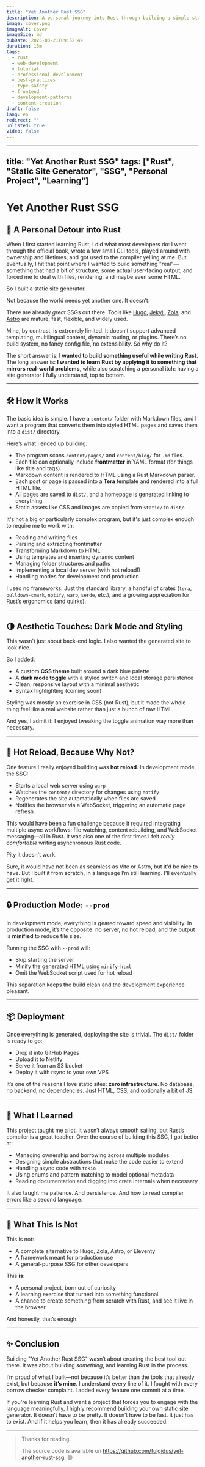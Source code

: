 ```yaml
---
title: "Yet Another Rust SSG"
description: A personal journey into Rust through building a simple static site generator. "Yet Another Rust SSG" is not a production-ready tool—it’s a learning project born from curiosity and the desire to build something real in Rust. In this article, I share how I created a basic static site generator from scratch, what I learned about Rust along the way, and why sometimes building your own primitive tools is more rewarding than using polished ones.
image: cover.png
imageAlt: Cover
imageSize: md
pubDate: 2025-03-21T09:52:49
duration: 15m
tags:
  - rust
  - web-development
  - tutorial
  - professional-development
  - best-practices
  - type-safety
  - frontend
  - development-patterns
  - content-creation
draft: false
lang: en
redirect: ""
unlisted: true
video: false
---
```


---
title: "Yet Another Rust SSG"
tags: ["Rust", "Static Site Generator", "SSG", "Personal Project", "Learning"]
---

# Yet Another Rust SSG

## 🚀 A Personal Detour into Rust

When I first started learning Rust, I did what most developers do: I went through the official book, wrote a few small CLI tools, played around with ownership and lifetimes, and got used to the compiler yelling at me. But eventually, I hit that point where I wanted to build something "real"—something that had a bit of structure, some actual user-facing output, and forced me to deal with files, rendering, and maybe even some HTML.

So I built a static site generator.

Not because the world needs yet another one. It doesn’t.

There are already *great* SSGs out there. Tools like [Hugo](https://gohugo.io), [Jekyll](https://jekyllrb.com), [Zola](https://www.getzola.org), and [Astro](https://astro.build) are mature, fast, flexible, and widely used.

Mine, by contrast, is extremely limited. It doesn’t support advanced templating, multilingual content, dynamic routing, or plugins. There’s no build system, no fancy config file, no extensibility. So why do it?

The short answer is: **I wanted to build something useful while writing Rust.**  
The long answer is: **I wanted to learn Rust by applying it to something that mirrors real-world problems**, while also scratching a personal itch: having a site generator I fully understand, top to bottom.

---

## 🛠️ How It Works

The basic idea is simple. I have a `content/` folder with Markdown files, and I want a program that converts them into styled HTML pages and saves them into a `dist/` directory.

Here’s what I ended up building:

- The program scans `content/pages/` and `content/blog/` for `.md` files.
- Each file can optionally include **frontmatter** in YAML format (for things like title and tags).
- Markdown content is rendered to HTML using a Rust Markdown parser.
- Each post or page is passed into a **Tera** template and rendered into a full HTML file.
- All pages are saved to `dist/`, and a homepage is generated linking to everything.
- Static assets like CSS and images are copied from `static/` to `dist/`.

It's not a big or particularly complex program, but it's just complex enough to require me to work with:

- Reading and writing files
- Parsing and extracting frontmatter
- Transforming Markdown to HTML
- Using templates and inserting dynamic content
- Managing folder structures and paths
- Implementing a local dev server (with hot reload!)
- Handling modes for development and production

I used no frameworks. Just the standard library, a handful of crates (`tera`, `pulldown-cmark`, `notify`, `warp`, `serde`, etc.), and a growing appreciation for Rust’s ergonomics (and quirks).

---

## 🌗 Aesthetic Touches: Dark Mode and Styling

This wasn't just about back-end logic. I also wanted the generated site to look nice.

So I added:

- A custom **CSS theme** built around a dark blue palette
- A **dark mode toggle** with a styled switch and local storage persistence
- Clean, responsive layout with a minimal aesthetic
- Syntax highlighting (coming soon)

Styling was mostly an exercise in CSS (not Rust), but it made the whole thing feel like a real website rather than just a bunch of raw HTML.

And yes, I admit it: I enjoyed tweaking the toggle animation way more than necessary.

---

## 🔄 Hot Reload, Because Why Not?

One feature I really enjoyed building was **hot reload**. In development mode, the SSG:

- Starts a local web server using `warp`
- Watches the `content/` directory for changes using `notify`
- Regenerates the site automatically when files are saved
- Notifies the browser via a WebSocket, triggering an automatic page refresh

This would have been a fun challenge because it required integrating multiple async workflows: file watching, content rebuilding, and WebSocket messaging—all in Rust. It was also one of the first times I felt *really comfortable* writing asynchronous Rust code.

Pity it doesn't work.

Sure, it would have not been as seamless as Vite or Astro, but it'd be nice to have. But I built it from scratch, in a language I’m still learning. I'll eventually get it right.

---

## 🔒 Production Mode: `--prod`

In development mode, everything is geared toward speed and visibility. In production mode, it’s the opposite: no server, no hot reload, and the output is **minified** to reduce file size.

Running the SSG with `--prod` will:

- Skip starting the server
- Minify the generated HTML using `minify-html`
- Omit the WebSocket script used for hot reload

This separation keeps the build clean and the development experience pleasant.

---

## 📦 Deployment

Once everything is generated, deploying the site is trivial. The `dist/` folder is ready to go:

- Drop it into GitHub Pages
- Upload it to Netlify
- Serve it from an S3 bucket
- Deploy it with rsync to your own VPS

It’s one of the reasons I love static sites: **zero infrastructure**. No database, no backend, no dependencies. Just HTML, CSS, and optionally a bit of JS.

---

## 🧠 What I Learned

This project taught me a lot. It wasn’t always smooth sailing, but Rust’s compiler is a great teacher. Over the course of building this SSG, I got better at:

- Managing ownership and borrowing across multiple modules
- Designing simple abstractions that make the code easier to extend
- Handling async code with `tokio`
- Using enums and pattern matching to model optional metadata
- Reading documentation and digging into crate internals when necessary

It also taught me patience. And persistence. And how to read compiler errors like a second language.

---

## 🎯 What This Is Not

This is not:

- A complete alternative to Hugo, Zola, Astro, or Eleventy
- A framework meant for production use
- A general-purpose SSG for other developers

This **is**:

- A personal project, born out of curiosity
- A learning exercise that turned into something functional
- A chance to create something from scratch with Rust, and see it live in the browser

And honestly, that’s enough.

---

## ✨ Conclusion

Building "Yet Another Rust SSG" wasn’t about creating the best tool out there. It was about building *something*, and learning Rust in the process.

I’m proud of what I built—not because it’s better than the tools that already exist, but because **it’s mine**. I understand every line of it. I fought with every borrow checker complaint. I added every feature one commit at a time.

If you're learning Rust and want a project that forces you to engage with the language meaningfully, I highly recommend building your own static site generator. It doesn’t have to be pretty. It doesn’t have to be fast. It just has to exist. And if it helps you learn, then it has already succeeded.

---

> Thanks for reading.  
>  
> The source code is available on https://github.com/fulgidus/yet-another-rust-ssg. 😄  
